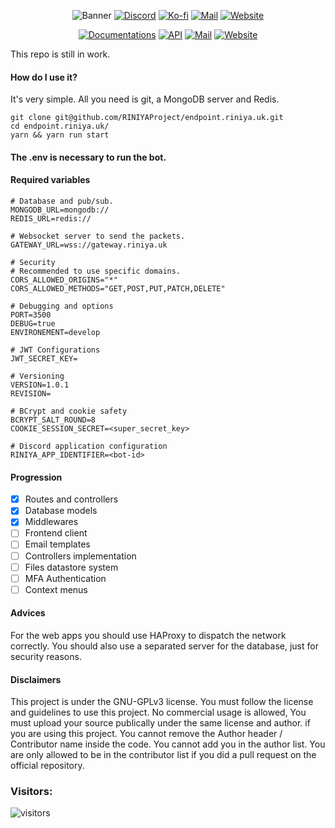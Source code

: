 <p align="center">
    <img src="https://cdn.discordapp.com/attachments/753743737901023242/1075359964517896192/github-header-image1.png" alt="Banner" />
    <a href="https://discord.gg/un87saPuCT"><img src="https://img.shields.io/badge/Discord-5764F4?&style=flat-square&logo=Discord&logoColor=white" alt="Discord" /></a>
    <a href="https://ko-fi.com/vakea"><img src="https://img.shields.io/badge/Buy_Me_A_Coffee-FF5E5B?&style=flat-square&logo=ko-fi&logoColor=white" alt="Ko-fi" /></a>
    <a href="mailto:farfy.dev@gmail.com"><img src="https://img.shields.io/badge/Email-181717.svg?style=flat-square&logo=GMail&logoColor=white" alt="Mail" /></a>
    <a href="https://www.riniya.uk"><img src="https://img.shields.io/badge/Website-181717?&style=flat-square&logo=Slashdot&logoColor=white" alt="Website" /></a>
</p>

<p align="center">
    <a href="https://docs.riniya.uk"><img src="https://img.shields.io/badge/Documentations-9766F5?&style=flat-square&logo=Json&logoColor=white" alt="Documentations" /></a>
    <a href="https://api.riniya.uk"><img src="https://img.shields.io/badge/API-9766F5?&style=flat-square&logo=smart&logoColor=white" alt="API" /></a>
    <a href="https://endpoint.riniya.uk"><img src="https://img.shields.io/badge/Endpoint-9766F5?&style=flat-square&logo=smart&logoColor=white" alt="Mail" /></a>
    <a href="https://status.riniya.uk"><img src="https://img.shields.io/badge/Status-9766F5?&style=flat-square&logo=skynet&logoColor=white" alt="Website" /></a>
</p>

This repo is still in work.

#### How do I use it?
It's very simple. All you need is git, a MongoDB server and Redis.

```
git clone git@github.com/RINIYAProject/endpoint.riniya.uk.git
cd endpoint.riniya.uk/
yarn && yarn run start
```

#### The .env is necessary to run the bot.
#### Required variables
```env
# Database and pub/sub.
MONGODB_URL=mongodb://
REDIS_URL=redis://

# Websocket server to send the packets.
GATEWAY_URL=wss://gateway.riniya.uk

# Security
# Recommended to use specific domains.
CORS_ALLOWED_ORIGINS="*" 
CORS_ALLOWED_METHODS="GET,POST,PUT,PATCH,DELETE"

# Debugging and options
PORT=3500
DEBUG=true
ENVIRONEMENT=develop

# JWT Configurations
JWT_SECRET_KEY=

# Versioning
VERSION=1.0.1
REVISION=

# BCrypt and cookie safety
BCRYPT_SALT_ROUND=8
COOKIE_SESSION_SECRET=<super_secret_key>

# Discord application configuration
RINIYA_APP_IDENTIFIER=<bot-id>
```

#### Progression
- [X] Routes and controllers
- [X] Database models
- [X] Middlewares
- [ ] Frontend client
- [ ] Email templates
- [ ] Controllers implementation
- [ ] Files datastore system
- [ ] MFA Authentication
- [ ] Context menus

#### Advices
For the web apps you should use HAProxy to dispatch the network correctly.
You should also use a separated server for the database, just for security reasons.

#### Disclaimers
This project is under the GNU-GPLv3 license. You must follow the license and guidelines to use this project. 
No commercial usage is allowed, You must upload your source publically under the same license and author. if you are using this project. 
You cannot remove the Author header / Contributor name inside the code.
You cannot add you in the author list. You are only allowed to be in the contributor list if you did a pull request on the official repository.

### Visitors:
<img src="https://visitor-badge.laobi.icu/badge?page_id=RINIYAProject&left_color=black&right_color=black&left_text=Visitors" alt="visitors"/>
